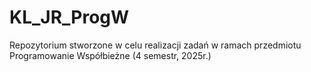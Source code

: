 # KL_JR_ProgW
Repozytorium stworzone w celu realizacji zadań w ramach przedmiotu Programowanie Współbieżne (4 semestr, 2025r.)
